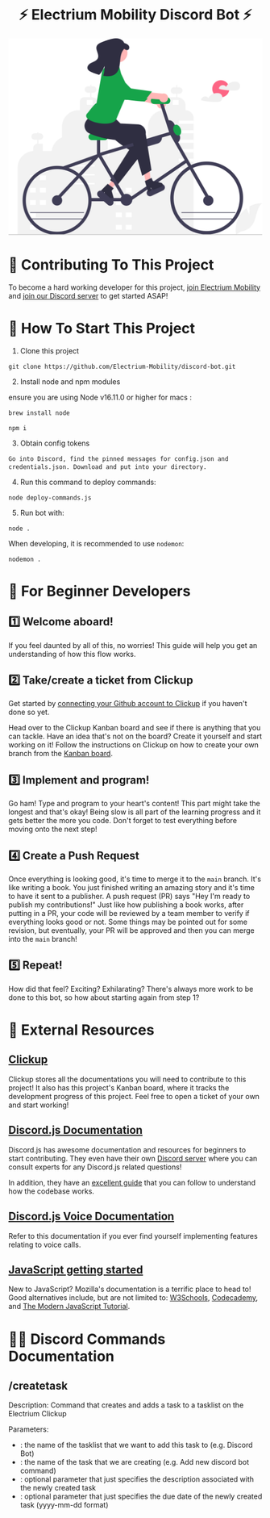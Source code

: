 <h1 align="center">
    ⚡ Electrium Mobility Discord Bot ⚡
</h1>

![Image](./resources/Electrium_svg.svg)

<!------------------------------------------------------------------->


# 💪 Contributing To This Project

To become a hard working developer for this project, [join Electrium Mobility](https://electriummobility.com/join-our-team.html) and [join our Discord server](https://discord.com/invite/jggFVza4XR) to get started ASAP!

<!------------------------------------------------------------------->

# 🚀 How To Start This Project

1. Clone this project

```
git clone https://github.com/Electrium-Mobility/discord-bot.git
```

2. Install node and npm modules

ensure you are using Node v16.11.0 or higher
for macs : 
```
brew install node
```

```
npm i
```

3. Obtain config tokens

```
Go into Discord, find the pinned messages for config.json and credentials.json. Download and put into your directory.
```

4. Run this command to deploy commands:
```
node deploy-commands.js
```
5. Run bot with:

```
node .
```

When developing, it is recommended to use `nodemon`:

```
nodemon .
```

<!------------------------------------------------------------------->

# 🎈 For Beginner Developers

## 1️⃣ Welcome aboard!

If you feel daunted by all of this, no worries! This guide will help you get an understanding of how this flow works.

## 2️⃣ Take/create a ticket from Clickup

Get started by [connecting your Github account to Clickup](https://app.clickup.com/9003010024/v/dc/8c9y1z8-5191/8c9y1z8-19471) if you haven't done so yet.

Head over to the Clickup Kanban board and see if there is anything that you can tackle. Have an idea that's not on the board? Create it yourself and start working on it! Follow the instructions on Clickup on how to create your own branch from the [Kanban board](https://app.clickup.com/9003010024/v/b/6-901102647742-2).

## 3️⃣ Implement and program!

Go ham! Type and program to your heart's content! This part might take the longest and that's okay! Being slow is all part of the learning progress and it gets better the more you code. Don't forget to test everything before moving onto the next step!

## 4️⃣ Create a Push Request

Once everything is looking good, it's time to merge it to the `main` branch. It's like writing a book. You just finished writing an amazing story and it's time to have it sent to a publisher. A push request (PR) says "Hey I'm ready to publish my contributions!" Just like how publishing a book works, after putting in a PR, your code will be reviewed by a team member to verify if everything looks good or not. Some things may be pointed out for some revision, but eventually, your PR will be approved and then you can merge into the `main` branch!

## 5️⃣ Repeat!

How did that feel? Exciting? Exhilarating? There's always more work to be done to this bot, so how about starting again from step 1?

<!------------------------------------------------------------------->

# 🔗 External Resources

## [Clickup](https://app.clickup.com)

Clickup stores all the documentations you will need to contribute to this project! It also has this project's Kanban board, where it tracks the development progress of this project. Feel free to open a ticket of your own and start working!

## [Discord.js Documentation](https://discord.js.org/docs/packages/discord.js/14.14.1)

Discord.js has awesome documentation and resources for beginners to start contributing. They even have their own [Discord server](https://discord.com/invite/djs) where you can consult experts for any Discord.js related questions!

In addition, they have an [excellent guide](https://discordjs.guide/#before-you-begin) that you can follow to understand how the codebase works.

## [Discord.js Voice Documentation](https://discordjs.guide/voice/)

Refer to this documentation if you ever find yourself implementing features relating to voice calls.

## [JavaScript getting started](https://developer.mozilla.org/en-US/docs/Learn/Getting_started_with_the_web/JavaScript_basics/)

New to JavaScript? Mozilla's documentation is a terrific place to head to! Good alternatives include, but are not limited to: [W3Schools](https://www.w3schools.com/js/), [Codecademy](https://www.codecademy.com/learn/introduction-to-javascript), and [The Modern JavaScript Tutorial](https://javascript.info/).

<!------------------------------------------------------------------->

# 👨‍💻 Discord Commands Documentation

## /createtask <tasklistname> <taskname> <optional : description> <optional : duedate>

Description: Command that creates and adds a task to a tasklist on the Electrium Clickup

Parameters:
- <tasklistname> : the name of the tasklist that we want to add this task to (e.g. Discord Bot)
- <taskname> :  the name of the task that we are creating (e.g. Add new discord bot command)
- <description> : optional parameter that just specifies the description associated with the newly created task
- <duedate> : optional parameter that just specifies the due date of the newly created task (yyyy-mm-dd format)

 
